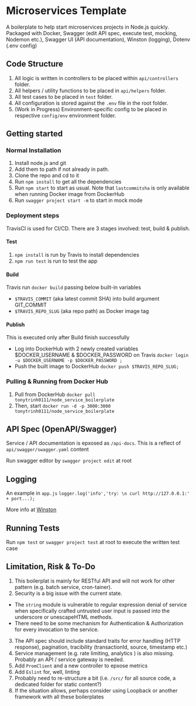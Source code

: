 # Microservices Template

A boilerplate to help start microservices projects in Node.js quickly. Packaged with Docker, Swagger (edit API spec, execute test, mocking, Nodemon etc.), Swagger UI (API documentation), Winston (logging), Dotenv (.env config)

## Code Structure

1. All logic is written in controllers to be placed within `api/controllers` folder.
2. All helpers / utility functions to be placed in `api/helpers` folder.
3. All test cases to be placed in `test` folder.
4. All configuration is stored against the `.env` file in the root folder.
5. (Work in Progress) Environment-specific config to be placed in respective `config/env` environment folder.


## Getting started

### Normal Installation

1. Install node.js and git
2. Add them to path if not already in path.
4. Clone the repo and cd to it
6. Run `npm install` to get all the dependencies
7. Run `npm start` to start as usual. Note that `lastcommitsha` is only available when running Docker image from DockerHub
8. Run `swagger project start -m` to start in mock mode

### Deployment steps
TravisCI is used for CI/CD. There are 3 stages involved: test, build & publish.

#### Test
1. `npm install` is run by Travis to install dependencies
2. `npm run test` is run to test the app


#### Build
Travis run `docker build` passing below built-in variables
* `$TRAVIS_COMMIT` (aka latest commit SHA) into build argument GIT_COMMIT
* `$TRAVIS_REPO_SLUG` (aka repo path) as Docker image tag

#### Publish
This is executed only after Build finish successfully
* Log into DockerHub with 2 newly created variables $DOCKER_USERNAME & $DOCKER_PASSWORD on Travis
`docker login -u $DOCKER_USERNAME -p $DOCKER_PASSWORD ;`
* Push the built image to DockerHub
`docker push $TRAVIS_REPO_SLUG;`


### Pulling & Running from Docker Hub

1. Pull from DockerHub `docker pull tonytrinh0111/node_service_boilerplate`
2. Then, start `docker run -d -p 3000:3000 tonytrinh0111/node_service_boilerplate`


## API Spec (OpenAPI/Swagger)

Service / API documentation is epxosed as `/api-docs`. This is a reflect of `api/swagger/swagger.yaml` content

Run swagger editor by `swagger project edit` at root

## Logging

An example in `app.js`
`logger.log('info','try: \n curl http://127.0.0.1:' + port...);`

More info at [Winston](https://github.com/winstonjs/winston)

## Running Tests

Run `npm test` or `swagger project test` at root to execute the written test case


## Limitation, Risk & To-Do
1. This boilerplat is mainly for RESTful API and will not work for other pattern (e.g. batch service, cron-tainer).
2. Security is a big issue with the current state.
* The `string` module is vulnerable to regular expression denial of service when specifically crafted untrusted user input is passed into the underscore or unescapeHTML methods.
* There need to be some mechanism for Authentication & Authorization for every invocation to the service.
3. The API spec should include standard traits for error handling (HTTP response), pagination, tracibility (transactionId, source, timestamp etc.)
4. Service management (e.g. rate limiting, analytics ) is also missing. Probably an API / service gateway is needed.
5. Add `PromClient` and a new controller to epxose metrics
6. Add `Eslint` for, well, linting
7. Probably need to re-structure a bit (i.e. `/src/` for all source code, a dedicated folder for static content?)
8. If the situation allows, perhaps consider using Loopback or another framework with all these boilerplates



